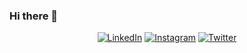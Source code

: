 ### Hi there 👋
<p align="center">
<a href="https://www.linkedin.com/in/sergio-galera-alquegui-3b5a21157/"><img alt="LinkedIn" src="https://img.shields.io/badge/Linkedin-Sergio Galera-grey?style=flat&logo=linkedin&labelColor=blue&logoColor=white"/></a>
<a href="https://www.instagram.com/sergioogaleraa"><img alt="Instagram" src="https://img.shields.io/badge/Instagram-%40sergioogaleraa-white?style=flat&logo=instagram&logoColor=red"/></a>
<a href="https://twitter.com/sergioogaleraa"><img alt="Twitter" src="https://img.shields.io/badge/Twitter-sergioogaleraa-blue?style=flat&logo=twitter"/></a>
</p>

<!--
**sgaleraalq/sgaleraalq** is a ✨ _special_ ✨ repository because its `README.md` (this file) appears on your GitHub profile.

Here are some ideas to get you started:

- 🔭 I’m currently working on ...
- 🌱 I’m currently learning ...
- 👯 I’m looking to collaborate on ...
- 🤔 I’m looking for help with ...
- 💬 Ask me about ...
- 📫 How to reach me: ...
- 😄 Pronouns: ...
- ⚡ Fun fact: ...
-->
